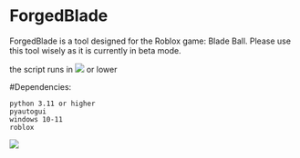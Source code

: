 # ForgedBlade

ForgedBlade is a tool designed for the Roblox game: Blade Ball. Please use this tool wisely as it is currently in beta mode.

the script runs in [<img src="https://img.shields.io/badge/Python-version_3.12.0-yellow">](https://www.python.org/) or lower

#Dependencies:
```
python 3.11 or higher
pyautogui
windows 10-11
roblox
```
[<img src="https://img.shields.io/badge/MIT-LICENSE-red">](https://www.python.org/)
